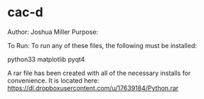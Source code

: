 cac-d
=====
Author: Joshua Miller
Purpose:



To Run:
 To run any of these files, the following must be installed:

 python33
 matplotlib
 pyqt4

 A rar file has been created with all of the necessary installs for convenience. It is located here:
 https://dl.dropboxusercontent.com/u/17639184/Python.rar
